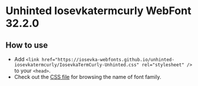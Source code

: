 # Unhinted Iosevkatermcurly WebFont 32.2.0

## How to use

- Add `<link href="https://iosevka-webfonts.github.io/unhinted-iosevkatermcurly/IosevkaTermCurly-Unhinted.css" rel="stylesheet" />` to your `<head>`.
- Check out the [CSS file](./IosevkaTermCurly-Unhinted.css) for browsing the name of font family.
